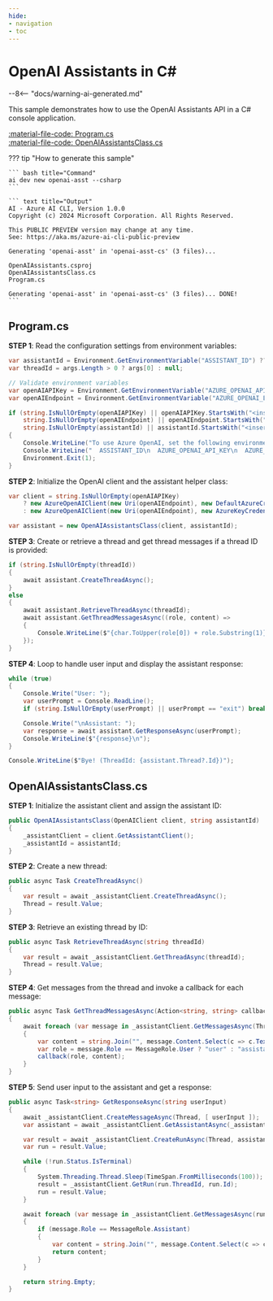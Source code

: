 ```yaml
---
hide:
- navigation
- toc
---
```

# OpenAI Assistants in C\#

--8<-- "docs/warning-ai-generated.md"

This sample demonstrates how to use the OpenAI Assistants API in a C# console application.

[:material-file-code: Program.cs](https://raw.githubusercontent.com/robch/book-of-ai/main/docs/samples/openai-asst-cs/Program.cs)  
[:material-file-code: OpenAIAssistantsClass.cs](https://raw.githubusercontent.com/robch/book-of-ai/main/docs/samples/openai-asst-cs/OpenAIAssistantsClass.cs)  

??? tip "How to generate this sample"

    ``` bash title="Command"
    ai dev new openai-asst --csharp
    ```

    ``` text title="Output"
    AI - Azure AI CLI, Version 1.0.0
    Copyright (c) 2024 Microsoft Corporation. All Rights Reserved.

    This PUBLIC PREVIEW version may change at any time.
    See: https://aka.ms/azure-ai-cli-public-preview

    Generating 'openai-asst' in 'openai-asst-cs' (3 files)...

    OpenAIAssistants.csproj
    OpenAIAssistantsClass.cs
    Program.cs

    Generating 'openai-asst' in 'openai-asst-cs' (3 files)... DONE!
    ```


## Program.cs

**STEP 1**: Read the configuration settings from environment variables:

``` csharp title="Program.cs"
var assistantId = Environment.GetEnvironmentVariable("ASSISTANT_ID") ?? "<insert your OpenAI assistant ID here>";
var threadId = args.Length > 0 ? args[0] : null;

// Validate environment variables
var openAIAPIKey = Environment.GetEnvironmentVariable("AZURE_OPENAI_API_KEY") ?? "<insert your Azure OpenAI API key here>";
var openAIEndpoint = Environment.GetEnvironmentVariable("AZURE_OPENAI_ENDPOINT") ?? "<insert your Azure OpenAI endpoint here>";

if (string.IsNullOrEmpty(openAIAPIKey) || openAIAPIKey.StartsWith("<insert") ||
    string.IsNullOrEmpty(openAIEndpoint) || openAIEndpoint.StartsWith("<insert") ||
    string.IsNullOrEmpty(assistantId) || assistantId.StartsWith("<insert"))
{
    Console.WriteLine("To use Azure OpenAI, set the following environment variables:");
    Console.WriteLine("  ASSISTANT_ID\n  AZURE_OPENAI_API_KEY\n  AZURE_OPENAI_ENDPOINT");
    Environment.Exit(1);
}
```

**STEP 2**: Initialize the OpenAI client and the assistant helper class:

``` csharp title="Program.cs"
var client = string.IsNullOrEmpty(openAIAPIKey)
    ? new AzureOpenAIClient(new Uri(openAIEndpoint), new DefaultAzureCredential())
    : new AzureOpenAIClient(new Uri(openAIEndpoint), new AzureKeyCredential(openAIAPIKey));

var assistant = new OpenAIAssistantsClass(client, assistantId);
```

**STEP 3**: Create or retrieve a thread and get thread messages if a thread ID is provided:

``` csharp title="Program.cs"
if (string.IsNullOrEmpty(threadId))
{
    await assistant.CreateThreadAsync();
}
else
{
    await assistant.RetrieveThreadAsync(threadId);
    await assistant.GetThreadMessagesAsync((role, content) => 
    {
        Console.WriteLine($"{char.ToUpper(role[0]) + role.Substring(1)}: {content}\n");
    });
}
```

**STEP 4**: Loop to handle user input and display the assistant response:

``` csharp title="Program.cs"
while (true)
{
    Console.Write("User: ");
    var userPrompt = Console.ReadLine();
    if (string.IsNullOrEmpty(userPrompt) || userPrompt == "exit") break;

    Console.Write("\nAssistant: ");
    var response = await assistant.GetResponseAsync(userPrompt);
    Console.WriteLine($"{response}\n");
}

Console.WriteLine($"Bye! (ThreadId: {assistant.Thread?.Id})");
```

## OpenAIAssistantsClass.cs

**STEP 1**: Initialize the assistant client and assign the assistant ID:

``` csharp title="OpenAIAssistantsClass.cs"
public OpenAIAssistantsClass(OpenAIClient client, string assistantId)
{
    _assistantClient = client.GetAssistantClient();
    _assistantId = assistantId;
}
```

**STEP 2**: Create a new thread:

``` csharp title="OpenAIAssistantsClass.cs"
public async Task CreateThreadAsync()
{
    var result = await _assistantClient.CreateThreadAsync();
    Thread = result.Value;
}
```

**STEP 3**: Retrieve an existing thread by ID:

``` csharp title="OpenAIAssistantsClass.cs"
public async Task RetrieveThreadAsync(string threadId)
{
    var result = await _assistantClient.GetThreadAsync(threadId);
    Thread = result.Value;
}
```

**STEP 4**: Get messages from the thread and invoke a callback for each message:

``` csharp title="OpenAIAssistantsClass.cs"
public async Task GetThreadMessagesAsync(Action<string, string> callback)
{
    await foreach (var message in _assistantClient.GetMessagesAsync(Thread, ListOrder.OldestFirst))
    {
        var content = string.Join("", message.Content.Select(c => c.Text));
        var role = message.Role == MessageRole.User ? "user" : "assistant";
        callback(role, content);
    }
}
```

**STEP 5**: Send user input to the assistant and get a response:

``` csharp title="OpenAIAssistantsClass.cs"
public async Task<string> GetResponseAsync(string userInput)
{
    await _assistantClient.CreateMessageAsync(Thread, [ userInput ]);
    var assistant = await _assistantClient.GetAssistantAsync(_assistantId);

    var result = await _assistantClient.CreateRunAsync(Thread, assistant);
    var run = result.Value;

    while (!run.Status.IsTerminal)
    {
        System.Threading.Thread.Sleep(TimeSpan.FromMilliseconds(100));
        result = _assistantClient.GetRun(run.ThreadId, run.Id);
        run = result.Value;
    }

    await foreach (var message in _assistantClient.GetMessagesAsync(run.ThreadId, ListOrder.NewestFirst))
    {
        if (message.Role == MessageRole.Assistant)
        {
            var content = string.Join("", message.Content.Select(c => c.Text));
            return content;
        }
    }

    return string.Empty;
}
```
